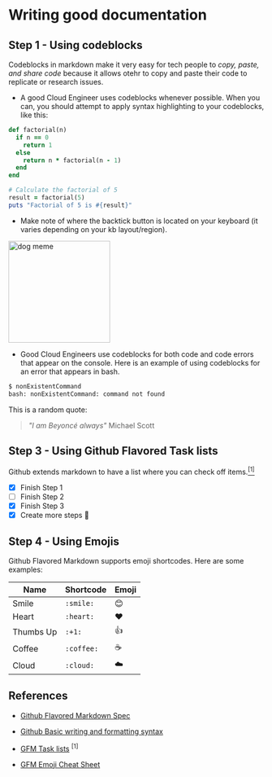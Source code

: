 # Writing good documentation

## Step 1 - Using codeblocks
Codeblocks in markdown make it very easy for tech people to *copy, paste, and share code* because it allows otehr to copy and paste their code to replicate or research issues.

- A good Cloud Engineer uses codeblocks whenever possible. When you can, you should attempt to apply syntax highlighting to your codeblocks, like this:

```ruby
def factorial(n)
  if n == 0
    return 1
  else
    return n * factorial(n - 1)
  end
end

# Calculate the factorial of 5
result = factorial(5)
puts "Factorial of 5 is #{result}"
```


- Make note of where the backtick button is located on your keyboard (it varies depending on your kb layout/region).

<img src="https://github.com/j-crc/github-docs-example/assets/107445418/c5bee169-5064-4236-9e60-e142ca2b4303" alt="dog meme" width="200"> 

- Good Cloud Engineers use codeblocks for both code and code errors that appear on the console. Here is an example of using codeblocks for an error that appears in bash.


```bash
$ nonExistentCommand
bash: nonExistentCommand: command not found
```


This is a random quote:

> _"I am Beyoncé always"_ Michael Scott


## Step 3 - Using Github Flavored Task lists

Github extends markdown to have a list where you can check off items.[<sup>[1]</sup>](#references)

- [x] Finish Step 1
- [ ] Finish Step 2
- [x] Finish Step 3
- [x] Create more steps :tada:

## Step 4 - Using Emojis

Github Flavored Markdown supports emoji shortcodes. Here are some examples:

| Name       | Shortcode   | Emoji |
|------------|------------ |-------|
| Smile      |   `:smile:`   |  😊   |
| Heart      |   `:heart:`   |  ❤️   |
| Thumbs Up  |   `:+1:`      |  👍  |
| Coffee     |   `:coffee:`  |  ☕  |
| Cloud     |   `:cloud:`  |  ☁️  |



## References

- [Github Flavored Markdown Spec](https://github.github.com/gfm/)

- [Github Basic writing and formatting syntax](https://docs.github.com/en/get-started/writing-on-github/getting-started-with-writing-and-formatting-on-github/basic-writing-and-formatting-syntax)
 
- [GFM Task lists](https://docs.github.com/en/get-started/writing-on-github/getting-started-with-writing-and-formatting-on-github/basic-writing-and-formatting-syntax#task-lists) <sup>[1]</sup>

- [GFM Emoji Cheat Sheet](https://github.com/ikatyang/emoji-cheat-sheet/blob/master/README.md)
